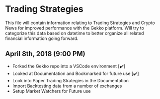 # Trading Strategies 
This file will contain information relating to Trading Strategies and Crypto News for improved performance with the Gekko platform. Will try to categorize this data based on datetime to better organize all related financial information going forward. 

## April 8th, 2018 (9:00 PM)
* Forked the Gekko repo into a VSCode environment [:heavy_check_mark:]
* Looked at Documentation and Bookmarked for future use [:heavy_check_mark:]
* Look into Paper Trading Strategies in the Documentation 
* Import Backtesting data from a number of exchanges 
* Setup Market Watchers for Future use 